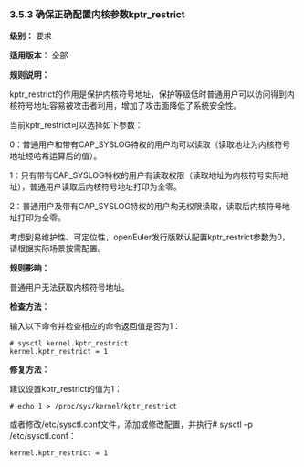 ### 3.5.3 确保正确配置内核参数kptr_restrict

**级别：** 要求

**适用版本：** 全部

**规则说明：** 

kptr_restrict的作用是保护内核符号地址，保护等级低时普通用户可以访问得到内核符号地址容易被攻击者利用，增加了攻击面降低了系统安全性。

当前kptr_restrict可以选择如下参数：

0：普通用户和带有CAP_SYSLOG特权的用户均可以读取（读取地址为内核符号地址经哈希运算后的值）。

1：只有带有CAP_SYSLOG特权的用户有读取权限（读取地址为内核符号实际地址），普通用户读取后内核符号地址打印为全零。

2：普通用户及带有CAP_SYSLOG特权的用户均无权限读取，读取后内核符号地址打印为全零。

考虑到易维护性、可定位性，openEuler发行版默认配置kptr_restrict参数为0，请根据实际场景按需配置。

**规则影响：**

普通用户无法获取内核符号地址。

**检查方法：**

输入以下命令并检查相应的命令返回值是否为1：

```
# sysctl kernel.kptr_restrict
kernel.kptr_restrict = 1
```

**修复方法：**

建议设置kptr_restrict的值为1：

```
# echo 1 > /proc/sys/kernel/kptr_restrict
```

或者修改/etc/sysctl.conf文件，添加或修改配置，并执行# sysctl –p /etc/sysctl.conf：

```
kernel.kptr_restrict = 1
```